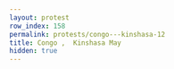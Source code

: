 ```yaml
---
layout: protest
row_index: 158
permalink: protests/congo---kinshasa-12
title: Congo ,  Kinshasa May
hidden: true
---
```


